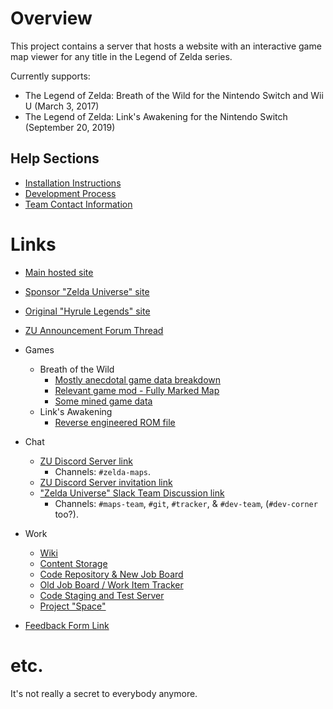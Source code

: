 # Overview
  This project contains a server that hosts a website with an interactive game map viewer for any title in the Legend of Zelda series.

  Currently supports:
  - The Legend of Zelda: Breath of the Wild for the Nintendo Switch and Wii U (March 3, 2017)
  - The Legend of Zelda: Link's Awakening for the Nintendo Switch (September 20, 2019)

## Help Sections
  - [Installation Instructions](https://github.com/Zelda-Universe/Zelda-Maps/blob/master/Installation.md)
  - [Development Process](https://github.com/Zelda-Universe/Zelda-Maps/blob/master/Development.md)
  - [Team Contact Information](https://github.com/Zelda-Universe/Zelda-Maps/blob/master/Contact.md)

# Links
  - [Main hosted site](http://zeldamaps.com)
  - [Sponsor "Zelda Universe" site](https://zeldauniverse.net)
  - [Original "Hyrule Legends" site](https://www.zelda.com.br/)
  - [ZU Announcement Forum Thread](https://zeldauniverse.net/forums/Thread/183322-Zelda-Maps-A-site-with-a-map/)
  - Games
    + Breath of the Wild
      * [Mostly anecdotal game data breakdown](https://tcrf.net/The_Legend_of_Zelda:_Breath_of_the_Wild)
      * [Relevant game mod - Fully Marked Map](https://gamebanana.com/gamefiles/8774)
      * [Some mined game data](https://github.com/MrCheeze/botw-tools)
    + Link's Awakening
      * [Reverse engineered ROM file](https://github.com/zladx/LADX-Disassembly)

  - Chat
    - [ZU Discord Server link](http://discord.gg/zelda)
      - Channels: `#zelda-maps`.
    - [ZU Discord Server invitation link](https://discord.gg/GUpq8)
    - ["Zelda Universe" Slack Team Discussion link](http://zelda.slack.com/)
      - Channels: `#maps-team`, `#git`, `#tracker`, & `#dev-team`, (`#dev-corner` too?).

  - Work
    + [Wiki](https://app.tettra.co/teams/zelda/categories/125586)
    + [Content Storage](https://drive.google.com/drive/u/0/folders/1-PoGVRN3zRpyiMMzmYmSYhpZHq9doMXb)
    - [Code Repository & New Job Board](https://github.com/Zelda-Universe/Zelda-Maps)
    - [Old Job Board / Work Item Tracker](https://trello.com/b/lYtrBKpy/maps)
    - [Code Staging and Test Server](https://stage.zeldamaps.com/)
    - [Project "Space"](https://app.zeplin.io/project/5d816ff7305266788c5340de)

  - [Feedback Form Link](https://docs.google.com/forms/d/e/1FAIpQLSdRzmKzPAldR71GSPm2iyhLClOSOWOLmjgVEBBUkDRq0zNNpQ/viewform?c=0&w=1)

# etc.
  It's not really a secret to everybody anymore.
